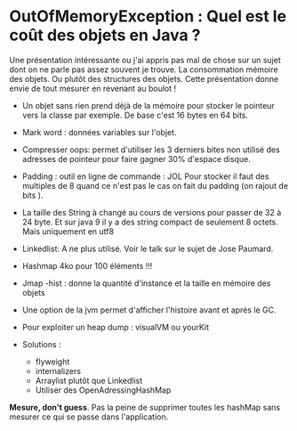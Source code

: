 # OutOfMemoryException : Quel est le coût des objets en Java ?

Une présentation intéressante ou j'ai appris pas mal de chose sur un sujet dont on ne parle pas assez souvent je trouve. La consommation mémoire des objets. Ou plutôt des structures des objets. Cette présentation donne envie de tout mesurer en revenant au boulot !

* Un objet sans rien prend déjà de la mémoire pour stocker le pointeur vers la classe par exemple. De base c'est 16 bytes en 64 bits.

* Mark word : données variables sur l'objet.

* Compresser oops: permet d'utiliser les 3 derniers bites non utilisé des adresses de pointeur pour faire gagner 30% d'espace disque.

* Padding : outil en ligne de commande : JOL
Pour stocker il faut des multiples de 8 quand ce n'est pas le cas on fait du padding (on rajout de bits ).

* La taille des String à changé au cours de versions pour passer de 32 à 24 byte. Et sur java 9 il y a des string compact de seulement 8 octets. Mais uniquement en utf8

* Linkedlist: A ne plus utilisé. Voir le talk sur le sujet de Jose Paumard.

* Hashmap 4ko pour 100 éléments !!!

* Jmap -hist : donne la quantité d'instance et la taille en mémoire des objets

* Une option de la jvm permet d'afficher l'histoire avant et après le GC.

* Pour exploiter un heap dump : visualVM ou yourKit

* Solutions : 
    * flyweight 
    * internalizers
    * Arraylist plutôt que Linkedlist
    * Utiliser des OpenAdressingHashMap

**Mesure, don't guess**. 
Pas la peine de supprimer toutes les hashMap sans mesurer ce qui se passe dans l'application.

